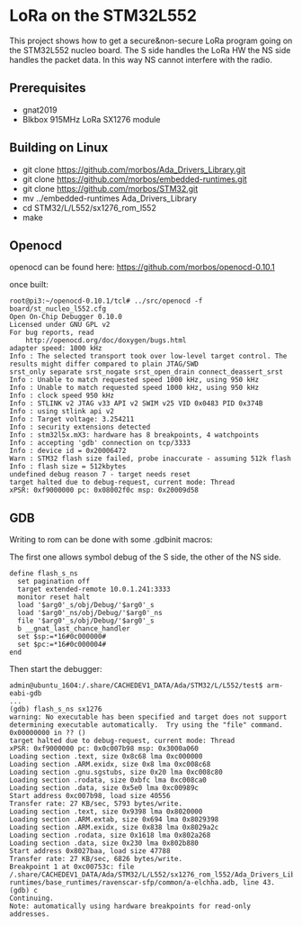 # LoRa on the STM32L552

This project shows how to get a secure&non-secure LoRa program going
on the STM32L552 nucleo board. The S side handles the LoRa HW the NS side handles the
packet data. In this way NS cannot interfere with the radio.

## Prerequisites
- gnat2019
- Blkbox 915MHz LoRa SX1276 module

## Building on Linux
- git clone https://github.com/morbos/Ada_Drivers_Library.git
- git clone https://github.com/morbos/embedded-runtimes.git
- git clone https://github.com/morbos/STM32.git
- mv ../embedded-runtimes Ada_Drivers_Library
- cd STM32/L/L552/sx1276_rom_l552
- make

## Openocd

openocd can be found here:
https://github.com/morbos/openocd-0.10.1

once built:
```
root@pi3:~/openocd-0.10.1/tcl# ../src/openocd -f board/st_nucleo_l552.cfg
Open On-Chip Debugger 0.10.0
Licensed under GNU GPL v2
For bug reports, read
	http://openocd.org/doc/doxygen/bugs.html
adapter speed: 1000 kHz
Info : The selected transport took over low-level target control. The results might differ compared to plain JTAG/SWD
srst_only separate srst_nogate srst_open_drain connect_deassert_srst
Info : Unable to match requested speed 1000 kHz, using 950 kHz
Info : Unable to match requested speed 1000 kHz, using 950 kHz
Info : clock speed 950 kHz
Info : STLINK v2 JTAG v33 API v2 SWIM v25 VID 0x0483 PID 0x374B
Info : using stlink api v2
Info : Target voltage: 3.254211
Info : security extensions detected
Info : stm32l5x.mX3: hardware has 8 breakpoints, 4 watchpoints
Info : accepting 'gdb' connection on tcp/3333
Info : device id = 0x20006472
Warn : STM32 flash size failed, probe inaccurate - assuming 512k flash
Info : flash size = 512kbytes
undefined debug reason 7 - target needs reset
target halted due to debug-request, current mode: Thread
xPSR: 0xf9000000 pc: 0x08002f0c msp: 0x20009d58
```

## GDB

Writing to rom can be done with some .gdbinit macros:

The first one allows symbol debug of the S side, the other of the NS side.
```
define flash_s_ns
  set pagination off
  target extended-remote 10.0.1.241:3333
  monitor reset halt
  load '$arg0'_s/obj/Debug/'$arg0'_s
  load '$arg0'_ns/obj/Debug/'$arg0'_ns
  file '$arg0'_s/obj/Debug/'$arg0'_s
  b __gnat_last_chance_handler
  set $sp:=*16#0c000000#
  set $pc:=*16#0c000004#
end
```
Then start the debugger:

```
admin@ubuntu_1604:/.share/CACHEDEV1_DATA/Ada/STM32/L/L552/test$ arm-eabi-gdb
...
(gdb) flash_s_ns sx1276
warning: No executable has been specified and target does not support
determining executable automatically.  Try using the "file" command.
0x00000000 in ?? ()
target halted due to debug-request, current mode: Thread 
xPSR: 0xf9000000 pc: 0x0c007b98 msp: 0x3000a060
Loading section .text, size 0x8c68 lma 0xc000000
Loading section .ARM.exidx, size 0x8 lma 0xc008c68
Loading section .gnu.sgstubs, size 0x20 lma 0xc008c80
Loading section .rodata, size 0xbfc lma 0xc008ca0
Loading section .data, size 0x5e0 lma 0xc00989c
Start address 0xc007b98, load size 40556
Transfer rate: 27 KB/sec, 5793 bytes/write.
Loading section .text, size 0x9398 lma 0x8020000
Loading section .ARM.extab, size 0x694 lma 0x8029398
Loading section .ARM.exidx, size 0x838 lma 0x8029a2c
Loading section .rodata, size 0x1618 lma 0x802a268
Loading section .data, size 0x230 lma 0x802b880
Start address 0x8027baa, load size 47788
Transfer rate: 27 KB/sec, 6826 bytes/write.
Breakpoint 1 at 0xc00753c: file /.share/CACHEDEV1_DATA/Ada/STM32/L/L552/sx1276_rom_l552/Ada_Drivers_Library/embedded-runtimes/base_runtimes/ravenscar-sfp/common/a-elchha.adb, line 43.
(gdb) c
Continuing.
Note: automatically using hardware breakpoints for read-only addresses.
```
